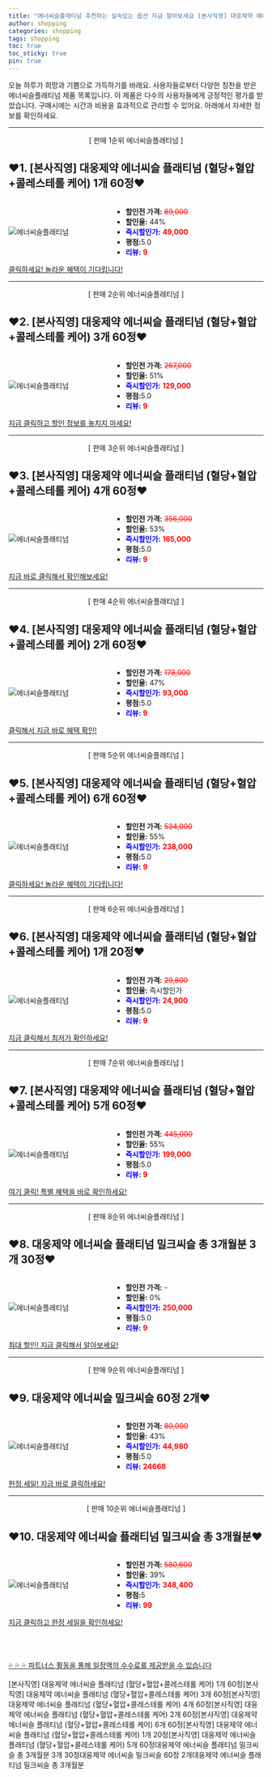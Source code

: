 ```yaml
---
title: "에너씨슬플래티넘 추천하는 실속있는 옵션 지금 알아보세요 [본사직영] 대웅제약 에너씨슬 플래티넘 (혈당+혈압+콜레스테롤"
author: shopping
categories: shopping
tags: shopping
toc: true
toc_sticky: true
pin: true
---
```

오늘 하루가 희망과 기쁨으로 가득하기를 바래요. 사용자들로부터 다양한 칭찬을 받은 에너씨슬플래티넘 제품 목록입니다. 이 제품은 다수의 사용자들에게 긍정적인 평가를 받았습니다. 구매시에는 시간과 비용을 효과적으로 관리할 수 있어요. 아래에서 자세한 정보를 확인하세요.

---
<p class="toplist" style="margin: 0 auto; display: block; width: fit-content;">[ 판매 1순위 에너씨슬플래티넘 ]</p>

<h2><strong>❤️1. [본사직영] 대웅제약 에너씨슬 플래티넘 (혈당+혈압+콜레스테롤 케어) 1개 60정❤️</strong></h2>

<div style="display: flex; align-items: center;">
    <div style="flex: 0.4;">
        <img src="https://thumbnail8.coupangcdn.com/thumbnails/remote/230x230ex/image/vendor_inventory/a07d/c83fce9fcdc7c8410099d942b33fad284b8e6e9bea5bbb75ba36d6f76f6a.png" alt="에너씨슬플래티넘" style="max-width: 100%;">
    </div>
    <div style="flex: 0.6; margin-left: 10px;">
        <ul>
            <li><strong>할인전 가격:</strong> <del style="color: red;">89,000</del></li>
            <li><strong>할인율:</strong> 44%</li>
            <li><span style='color:blue'><strong>즉시할인가:</strong></span> <span style='color:red'><strong>49,000</strong></span></li>
            <li><strong>평점:</strong>5.0</li>
            <li><span style='color:blue'><strong>리뷰:</strong></span> <span style='color:red'><strong>9</strong></span></li>
        </ul>
    </div>
</div>
<div class="center">
    <a href="https://selin100587.github.io?lptag=AF9450613&subid=githubio&pageKey=8142167639&traceid=V0-153&itemId=23139282396&vendorItemId=90172187795" class="myButton">
        클릭하세요! 놀라운 혜택이 기다립니다!
    </a>
</div>


---
<p class="toplist" style="margin: 0 auto; display: block; width: fit-content;">[ 판매 2순위 에너씨슬플래티넘 ]</p>

<h2><strong>❤️2. [본사직영] 대웅제약 에너씨슬 플래티넘 (혈당+혈압+콜레스테롤 케어) 3개 60정❤️</strong></h2>

<div style="display: flex; align-items: center;">
    <div style="flex: 0.4;">
        <img src="https://thumbnail7.coupangcdn.com/thumbnails/remote/230x230ex/image/vendor_inventory/2381/934e140d30573ddbb90bb03fc45467ff6237116bfdf55d75fccc23d56a7f.jpg" alt="에너씨슬플래티넘" style="max-width: 100%;">
    </div>
    <div style="flex: 0.6; margin-left: 10px;">
        <ul>
            <li><strong>할인전 가격:</strong> <del style="color: red;">267,000</del></li>
            <li><strong>할인율:</strong> 51%</li>
            <li><span style='color:blue'><strong>즉시할인가:</strong></span> <span style='color:red'><strong>129,000</strong></span></li>
            <li><strong>평점:</strong>5.0</li>
            <li><span style='color:blue'><strong>리뷰:</strong></span> <span style='color:red'><strong>9</strong></span></li>
        </ul>
    </div>
</div>
<div class="center">
    <a href="https://selin100587.github.io?lptag=AF9450613&subid=githubio&pageKey=8142167639&traceid=V0-153&itemId=23139282387&vendorItemId=90172187773" class="myButton">
        지금 클릭하고 할인 정보를 놓치지 마세요!
    </a>
</div>


---
<p class="toplist" style="margin: 0 auto; display: block; width: fit-content;">[ 판매 3순위 에너씨슬플래티넘 ]</p>

<h2><strong>❤️3. [본사직영] 대웅제약 에너씨슬 플래티넘 (혈당+혈압+콜레스테롤 케어) 4개 60정❤️</strong></h2>

<div style="display: flex; align-items: center;">
    <div style="flex: 0.4;">
        <img src="https://thumbnail9.coupangcdn.com/thumbnails/remote/230x230ex/image/vendor_inventory/6cea/99281b20699f6d0367bd22830072bfb4e727721dd1d591f35af227a1aa13.jpg" alt="에너씨슬플래티넘" style="max-width: 100%;">
    </div>
    <div style="flex: 0.6; margin-left: 10px;">
        <ul>
            <li><strong>할인전 가격:</strong> <del style="color: red;">356,000</del></li>
            <li><strong>할인율:</strong> 53%</li>
            <li><span style='color:blue'><strong>즉시할인가:</strong></span> <span style='color:red'><strong>165,000</strong></span></li>
            <li><strong>평점:</strong>5.0</li>
            <li><span style='color:blue'><strong>리뷰:</strong></span> <span style='color:red'><strong>9</strong></span></li>
        </ul>
    </div>
</div>
<div class="center">
    <a href="https://selin100587.github.io?lptag=AF9450613&subid=githubio&pageKey=8142167639&traceid=V0-153&itemId=23139282399&vendorItemId=90172187801" class="myButton">
        지금 바로 클릭해서 확인해보세요!
    </a>
</div>


---
<p class="toplist" style="margin: 0 auto; display: block; width: fit-content;">[ 판매 4순위 에너씨슬플래티넘 ]</p>

<h2><strong>❤️4. [본사직영] 대웅제약 에너씨슬 플래티넘 (혈당+혈압+콜레스테롤 케어) 2개 60정❤️</strong></h2>

<div style="display: flex; align-items: center;">
    <div style="flex: 0.4;">
        <img src="https://thumbnail9.coupangcdn.com/thumbnails/remote/230x230ex/image/vendor_inventory/cea5/1910a5c6a588a2b3616795cc32466eac9caa6fa305d7dff650c2c99fc064.jpg" alt="에너씨슬플래티넘" style="max-width: 100%;">
    </div>
    <div style="flex: 0.6; margin-left: 10px;">
        <ul>
            <li><strong>할인전 가격:</strong> <del style="color: red;">178,000</del></li>
            <li><strong>할인율:</strong> 47%</li>
            <li><span style='color:blue'><strong>즉시할인가:</strong></span> <span style='color:red'><strong>93,000</strong></span></li>
            <li><strong>평점:</strong>5.0</li>
            <li><span style='color:blue'><strong>리뷰:</strong></span> <span style='color:red'><strong>9</strong></span></li>
        </ul>
    </div>
</div>
<div class="center">
    <a href="https://selin100587.github.io?lptag=AF9450613&subid=githubio&pageKey=8142167639&traceid=V0-153&itemId=23139282392&vendorItemId=90172187785" class="myButton">
        클릭해서 지금 바로 혜택 확인!
    </a>
</div>


---
<p class="toplist" style="margin: 0 auto; display: block; width: fit-content;">[ 판매 5순위 에너씨슬플래티넘 ]</p>

<h2><strong>❤️5. [본사직영] 대웅제약 에너씨슬 플래티넘 (혈당+혈압+콜레스테롤 케어) 6개 60정❤️</strong></h2>

<div style="display: flex; align-items: center;">
    <div style="flex: 0.4;">
        <img src="https://thumbnail9.coupangcdn.com/thumbnails/remote/230x230ex/image/vendor_inventory/6c20/f2c7c856c51775f9e7056a7cbcd23928a32875431b56adff262762174767.jpg" alt="에너씨슬플래티넘" style="max-width: 100%;">
    </div>
    <div style="flex: 0.6; margin-left: 10px;">
        <ul>
            <li><strong>할인전 가격:</strong> <del style="color: red;">534,000</del></li>
            <li><strong>할인율:</strong> 55%</li>
            <li><span style='color:blue'><strong>즉시할인가:</strong></span> <span style='color:red'><strong>238,000</strong></span></li>
            <li><strong>평점:</strong>5.0</li>
            <li><span style='color:blue'><strong>리뷰:</strong></span> <span style='color:red'><strong>9</strong></span></li>
        </ul>
    </div>
</div>
<div class="center">
    <a href="https://selin100587.github.io?lptag=AF9450613&subid=githubio&pageKey=8142167639&traceid=V0-153&itemId=23139282390&vendorItemId=90172187780" class="myButton">
        클릭하세요! 놀라운 혜택이 기다립니다!
    </a>
</div>


---
<p class="toplist" style="margin: 0 auto; display: block; width: fit-content;">[ 판매 6순위 에너씨슬플래티넘 ]</p>

<h2><strong>❤️6. [본사직영] 대웅제약 에너씨슬 플래티넘 (혈당+혈압+콜레스테롤 케어) 1개 20정❤️</strong></h2>

<div style="display: flex; align-items: center;">
    <div style="flex: 0.4;">
        <img src="https://thumbnail6.coupangcdn.com/thumbnails/remote/230x230ex/image/vendor_inventory/9a06/9c98ce8302dcd2e3441d213f3b33f382d3bd95590c624e18208a92ff8c69.jpg" alt="에너씨슬플래티넘" style="max-width: 100%;">
    </div>
    <div style="flex: 0.6; margin-left: 10px;">
        <ul>
            <li><strong>할인전 가격:</strong> <del style="color: red;">29,800</del></li>
            <li><strong>할인율:</strong> 즉시할인가</li>
            <li><span style='color:blue'><strong>즉시할인가:</strong></span> <span style='color:red'><strong>24,900</strong></span></li>
            <li><strong>평점:</strong>5.0</li>
            <li><span style='color:blue'><strong>리뷰:</strong></span> <span style='color:red'><strong>9</strong></span></li>
        </ul>
    </div>
</div>
<div class="center">
    <a href="https://selin100587.github.io?lptag=AF9450613&subid=githubio&pageKey=8142167639&traceid=V0-153&itemId=23767182956&vendorItemId=90791511012" class="myButton">
        지금 클릭해서 최저가 확인하세요!
    </a>
</div>


---
<p class="toplist" style="margin: 0 auto; display: block; width: fit-content;">[ 판매 7순위 에너씨슬플래티넘 ]</p>

<h2><strong>❤️7. [본사직영] 대웅제약 에너씨슬 플래티넘 (혈당+혈압+콜레스테롤 케어) 5개 60정❤️</strong></h2>

<div style="display: flex; align-items: center;">
    <div style="flex: 0.4;">
        <img src="https://thumbnail6.coupangcdn.com/thumbnails/remote/230x230ex/image/vendor_inventory/5f97/43c9f2b1fed855dd3fc10c1b3bab8389b4069115a342e4906992b7a08832.jpg" alt="에너씨슬플래티넘" style="max-width: 100%;">
    </div>
    <div style="flex: 0.6; margin-left: 10px;">
        <ul>
            <li><strong>할인전 가격:</strong> <del style="color: red;">445,000</del></li>
            <li><strong>할인율:</strong> 55%</li>
            <li><span style='color:blue'><strong>즉시할인가:</strong></span> <span style='color:red'><strong>199,000</strong></span></li>
            <li><strong>평점:</strong>5.0</li>
            <li><span style='color:blue'><strong>리뷰:</strong></span> <span style='color:red'><strong>9</strong></span></li>
        </ul>
    </div>
</div>
<div class="center">
    <a href="https://selin100587.github.io?lptag=AF9450613&subid=githubio&pageKey=8142167639&traceid=V0-153&itemId=23139282394&vendorItemId=90172187790" class="myButton">
        여기 클릭! 특별 혜택을 바로 확인하세요!
    </a>
</div>


---
<p class="toplist" style="margin: 0 auto; display: block; width: fit-content;">[ 판매 8순위 에너씨슬플래티넘 ]</p>

<h2><strong>❤️8. 대웅제약 에너씨슬 플래티넘 밀크씨슬 총 3개월분 3개 30정❤️</strong></h2>

<div style="display: flex; align-items: center;">
    <div style="flex: 0.4;">
        <img src="https://thumbnail10.coupangcdn.com/thumbnails/remote/230x230ex/image/vendor_inventory/28a7/47fe27318ca44d0181c349157e4fa0d2b29d5b4fd68c5618735bb4695d06.png" alt="에너씨슬플래티넘" style="max-width: 100%;">
    </div>
    <div style="flex: 0.6; margin-left: 10px;">
        <ul>
            <li><strong>할인전 가격:</strong> <del style="color: red;">-</del></li>
            <li><strong>할인율:</strong> 0%</li>
            <li><span style='color:blue'><strong>즉시할인가:</strong></span> <span style='color:red'><strong>250,000</strong></span></li>
            <li><strong>평점:</strong>5.0</li>
            <li><span style='color:blue'><strong>리뷰:</strong></span> <span style='color:red'><strong>9</strong></span></li>
        </ul>
    </div>
</div>
<div class="center">
    <a href="https://selin100587.github.io?lptag=AF9450613&subid=githubio&pageKey=8142167639&traceid=V0-153&itemId=23473642202&vendorItemId=90500154741" class="myButton">
        최대 할인! 지금 클릭해서 알아보세요!
    </a>
</div>


---
<p class="toplist" style="margin: 0 auto; display: block; width: fit-content;">[ 판매 9순위 에너씨슬플래티넘 ]</p>

<h2><strong>❤️9. 대웅제약 에너씨슬 밀크씨슬 60정 2개❤️</strong></h2>

<div style="display: flex; align-items: center;">
    <div style="flex: 0.4;">
        <img src="https://thumbnail7.coupangcdn.com/thumbnails/remote/230x230ex/image/retail/images/1682494341354920-290925d0-a750-4b34-8165-ad8119e2e53a.jpg" alt="에너씨슬플래티넘" style="max-width: 100%;">
    </div>
    <div style="flex: 0.6; margin-left: 10px;">
        <ul>
            <li><strong>할인전 가격:</strong> <del style="color: red;">80,000</del></li>
            <li><strong>할인율:</strong> 43%</li>
            <li><span style='color:blue'><strong>즉시할인가:</strong></span> <span style='color:red'><strong>44,980</strong></span></li>
            <li><strong>평점:</strong>5.0</li>
            <li><span style='color:blue'><strong>리뷰:</strong></span> <span style='color:red'><strong>24668</strong></span></li>
        </ul>
    </div>
</div>
<div class="center">
    <a href="https://selin100587.github.io?lptag=AF9450613&subid=githubio&pageKey=1349594508&traceid=V0-153&itemId=13411699331&vendorItemId=85101502778" class="myButton">
        한정 세일! 지금 바로 클릭하세요!
    </a>
</div>


---
<p class="toplist" style="margin: 0 auto; display: block; width: fit-content;">[ 판매 10순위 에너씨슬플래티넘 ]</p>

<h2><strong>❤️10. 대웅제약 에너씨슬 플래티넘 밀크씨슬 총 3개월분❤️</strong></h2>

<div style="display: flex; align-items: center;">
    <div style="flex: 0.4;">
        <img src="https://thumbnail10.coupangcdn.com/thumbnails/remote/230x230ex/image/vendor_inventory/78f1/a9ef7334f04c0fbee86ef1ac0a95edb7a9c455d8a7a28a0f14843c4b6fff.jpg" alt="에너씨슬플래티넘" style="max-width: 100%;">
    </div>
    <div style="flex: 0.6; margin-left: 10px;">
        <ul>
            <li><strong>할인전 가격:</strong> <del style="color: red;">580,600</del></li>
            <li><strong>할인율:</strong> 39%</li>
            <li><span style='color:blue'><strong>즉시할인가:</strong></span> <span style='color:red'><strong>348,400</strong></span></li>
            <li><strong>평점:</strong>5</li>
            <li><span style='color:blue'><strong>리뷰:</strong></span> <span style='color:red'><strong>99</strong></span></li>
        </ul>
    </div>
</div>
<div class="center">
    <a href="https://selin100587.github.io?lptag=AF9450613&subid=githubio&pageKey=8233489400&traceid=V0-153&itemId=23699536302&vendorItemId=90724603610" class="myButton">
        지금 클릭하고 한정 세일을 확인하세요!
    </a>
</div>

<br><br><br>[💦 💦 💦 파트너스 활동을 통해 일정액의 수수료를 제공받을 수 있습니다](https://link.coupang.com/a/bcpT2c)<br><br>[본사직영] 대웅제약 에너씨슬 플래티넘 (혈당+혈압+콜레스테롤 케어) 1개 60정[본사직영] 대웅제약 에너씨슬 플래티넘 (혈당+혈압+콜레스테롤 케어) 3개 60정[본사직영] 대웅제약 에너씨슬 플래티넘 (혈당+혈압+콜레스테롤 케어) 4개 60정[본사직영] 대웅제약 에너씨슬 플래티넘 (혈당+혈압+콜레스테롤 케어) 2개 60정[본사직영] 대웅제약 에너씨슬 플래티넘 (혈당+혈압+콜레스테롤 케어) 6개 60정[본사직영] 대웅제약 에너씨슬 플래티넘 (혈당+혈압+콜레스테롤 케어) 1개 20정[본사직영] 대웅제약 에너씨슬 플래티넘 (혈당+혈압+콜레스테롤 케어) 5개 60정대웅제약 에너씨슬 플래티넘 밀크씨슬 총 3개월분 3개 30정대웅제약 에너씨슬 밀크씨슬 60정 2개대웅제약 에너씨슬 플래티넘 밀크씨슬 총 3개월분
